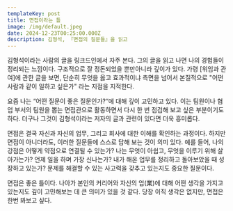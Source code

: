 ```yaml
---
templateKey: post
title: 면접이라는 틀
image: /img/default.jpeg
date: 2024-12-23T00:25:00.000Z
description: 김형석, 『면접의 질문들』을 읽고
---
```

김형석이라는 사람의 글을 링크드인에서 자주 본다. 그의 글을 읽고 나면 나의 경험들이 정리되는 느낌이다. 구조적으로 잘 정돈되었을 뿐만아니라 깊이가 있다. 가령 [위임과 관여]에 관한 글을 보면, 단순히 무엇을 옳고 효과적이냐 측면을 넘어서 본질적으로 "어떤 사람과 같이 일하고 싶은가" 라는 지점을 지적한다.

요즘 나는 “어떤 질문이 좋은 질문인가?“에 대해 깊이 고민하고 있다. 이는 팀원이나 협업 부서의 팀원을 뽑는 면접관으로 활동하면서 다시 한 번 점검해 보고 싶은 부분이기도 하다. 더구나 그것이 김형석이라는 저자의 글과 관련이 있다면 더욱 흥미롭다.

면접은 결국 자신과 자신의 업무, 그리고 회사에 대한 이해를 확인하는 과정이다. 하지만 면접이 아니더라도, 이러한 질문들에 스스로 답해 보는 것이 의미 있다. 예를 들어, 나의 강점은 어떻게 약점으로 연결될 수 있는가? 나는 무엇이 아쉽고, 무엇을 이루기 위해 살아가는가? 언제 일을 하며 가장 신나는가? 내가 해온 업무를 정리하고 돌아보았을 때 성장하고 있는가? 문제를 해결할 수 있는 사고력을 갖추고 있는지도 중요한 질문이다. 

면접은 좋은 틀이다. 나아가 본인의 커리어와 자신의 업(業)에 대해 어떤 생각을 가지고 있는지도 깊이 고민해보는 데 큰 의미가 있을 것 같다. 당장 이직 생각은 없지만, 면접은 한번 봐보고 싶다.
